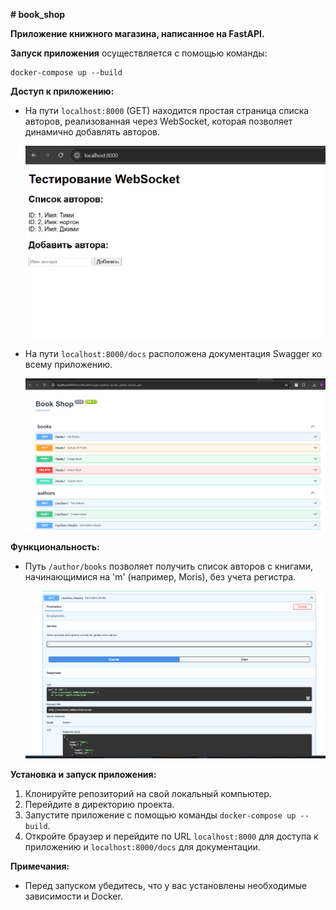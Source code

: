 **# book_shop**

**Приложение книжного магазина, написанное на FastAPI.**

**Запуск приложения** осуществляется с помощью команды:
```
docker-compose up --build
```

**Доступ к приложению:**
- На пути `localhost:8000` (GET) находится простая страница списка авторов, реализованная через WebSocket, которая позволяет динамично добавлять авторов.

  ![рис. 1](assets/ws.png)

- На пути `localhost:8000/docs` расположена документация Swagger ко всему приложению.

  ![рис. 2](assets/swagger.png)

**Функциональность:**
- Путь `/author/books` позволяет получить список авторов с книгами, начинающимися на 'm' (например, Moris), без учета регистра.

  ![рис. 3](assets/get_author_&_books.png)

**Установка и запуск приложения:**
1. Клонируйте репозиторий на свой локальный компьютер.
2. Перейдите в директорию проекта.
3. Запустите приложение с помощью команды `docker-compose up --build`.
4. Откройте браузер и перейдите по URL `localhost:8000` для доступа к приложению и `localhost:8000/docs` для документации.

**Примечания:**
- Перед запуском убедитесь, что у вас установлены необходимые зависимости и Docker.
